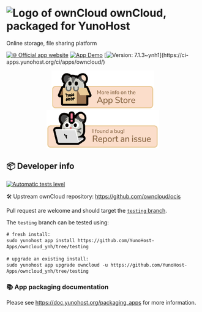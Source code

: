 <!--
N.B.: This README was automatically generated by <https://github.com/YunoHost/apps_tools/blob/main/readme_generator>
It shall NOT be edited by hand.
-->

<h1>
  <img src="https://raw.githubusercontent.com/YunoHost/apps/main/logos/owncloud.png" width="32px" alt="Logo of ownCloud">
  ownCloud, packaged for YunoHost
</h1>

Online storage, file sharing platform

[![🌐 Official app website](https://img.shields.io/badge/Official_app_website-darkgreen?style=for-the-badge)](https://owncloud.com)
[![App Demo](https://img.shields.io/badge/App_Demo-blue?style=for-the-badge)](https://ocis.owncloud.com)
[![Version: 7.1.3~ynh1](https://img.shields.io/badge/Version-7.1.3~ynh1-rgba(0,150,0,1)?style=for-the-badge)](https://ci-apps.yunohost.org/ci/apps/owncloud/)

<div align="center">
<a href="https://apps.yunohost.org/app/owncloud"><img height="100px" src="https://github.com/YunoHost/yunohost-artwork/raw/refs/heads/main/badges/neopossum-badges/badge_more_info_on_the_appstore.svg"/></a>
<a href="https://github.com/YunoHost-Apps/owncloud_ynh/issues"><img height="100px" src="https://github.com/YunoHost/yunohost-artwork/raw/refs/heads/main/badges/neopossum-badges/badge_report_an_issue.svg"/></a>
</div>

## 📦 Developer info

[![Automatic tests level](https://apps.yunohost.org/badge/cilevel/owncloud)](https://ci-apps.yunohost.org/ci/apps/owncloud/)

🛠️ Upstream ownCloud repository: <https://github.com/owncloud/ocis>

Pull request are welcome and should target the [`testing` branch](https://github.com/YunoHost-Apps/owncloud_ynh/tree/testing).

The `testing` branch can be tested using:
```
# fresh install:
sudo yunohost app install https://github.com/YunoHost-Apps/owncloud_ynh/tree/testing

# upgrade an existing install:
sudo yunohost app upgrade owncloud -u https://github.com/YunoHost-Apps/owncloud_ynh/tree/testing
```

### 📚 App packaging documentation

Please see <https://doc.yunohost.org/packaging_apps> for more information.